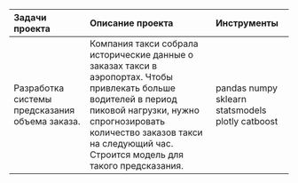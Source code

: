 | **Задачи проекта** |**Описание проекта** | **Инструменты** |  
|:-------------------|:--------------------|:----------------|
|Разработка системы предсказания объема заказа.|Компания такси собрала исторические данные о заказах такси в аэропортах. Чтобы привлекать больше водителей в период пиковой нагрузки, нужно спрогнозировать количество заказов такси на следующий час. Строится модель для такого предсказания.|pandas numpy sklearn statsmodels plotly catboost |